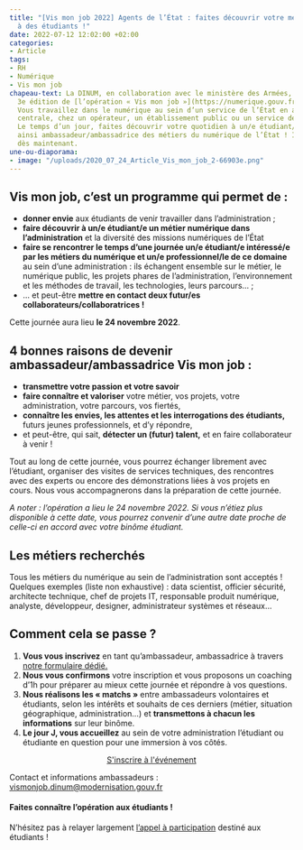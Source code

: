```yaml
---
title: "[Vis mon job 2022] Agents de l’État : faites découvrir votre métier numérique
  à des étudiants !"
date: 2022-07-12 12:02:00 +02:00
categories:
- Article
tags:
- RH
- Numérique
- Vis mon job
chapeau-text: La DINUM, en collaboration avec le ministère des Armées, organise la
  3e édition de [l’opération « Vis mon job »](https://numerique.gouv.fr/actualites/lancement-de-vis-mon-job-des-etudiants-a-la-rencontre-des-professionnels-du-numerique-de-letat/).
  Vous travaillez dans le numérique au sein d’un service de l’État en administration
  centrale, chez un opérateur, un établissement public ou un service déconcentré ?
  Le temps d’un jour, faites découvrir votre quotidien à un/e étudiant/e et devenez
  ainsi ambassadeur/ambassadrice des métiers du numérique de l’État ! Inscrivez-vous
  dès maintenant.
une-ou-diaporama:
- image: "/uploads/2020_07_24_Article_Vis_mon_job_2-66903e.png"
---
```


## Vis mon job, c’est un programme qui permet de :

* **donner envie** aux étudiants de venir travailler dans l’administration ;
* **faire découvrir à un/e étudiant/e un métier numérique dans l’administration** et la diversité des missions numériques de l’État
* **faire se rencontrer le temps d’une journée un/e étudiant/e intéressé/e par les métiers du numérique et un/e professionnel/le de ce domaine** au sein d’une administration : ils échangent ensemble sur le métier, le numérique public, les projets phares de l’administration, l’environnement et les méthodes de travail, les technologies, leurs parcours… ;
* … et peut-être **mettre en contact deux futur/es collaborateurs/collaboratrices !**

Cette journée aura lieu **le 24 novembre 2022**.

## 4 bonnes raisons de devenir ambassadeur/ambassadrice Vis mon job :

* **transmettre votre passion et votre savoir**
* **faire connaître et valoriser** votre métier, vos projets, votre administration, votre parcours, vos fiertés,
* **connaître les envies, les attentes et les interrogations des étudiants,** futurs jeunes professionnels, et d’y répondre,
* et peut-être, qui sait, **détecter un (futur) talent,** et en faire collaborateur à venir !

Tout au long de cette journée, vous pourrez échanger librement avec l’étudiant, organiser des visites de services techniques, des rencontres avec des experts ou encore des démonstrations liées à vos projets en cours. Nous vous accompagnerons dans la préparation de cette journée.

*A noter : l’opération a lieu le 24 novembre 2022. Si vous n’étiez plus disponible à cette date, vous pourrez convenir d’une autre date proche de celle-ci en accord avec votre binôme étudiant.*

## Les métiers recherchés

Tous les métiers du numérique au sein de l’administration sont acceptés !
Quelques exemples (liste non exhaustive) : data scientist, officier sécurité, architecte technique, chef de projets IT, responsable produit numérique, analyste, développeur, designer, administrateur systèmes et réseaux…

## Comment cela se passe ?

1. **Vous vous inscrivez** en tant qu’ambassadeur, ambassadrice à travers [notre formulaire dédié.](https://sgmap.sphinxdeclic.com/d/s/7qs2f3 "notre formulaire dédié - Lien externe")
2. **Nous vous confirmons** votre inscription et vous proposons un coaching d’1h pour préparer au mieux cette journée et répondre à vos questions.
3. **Nous réalisons les « matchs »** entre ambassadeurs volontaires et étudiants, selon les intérêts et souhaits de ces derniers (métier, situation géographique, administration…) et **transmettons à chacun les informations** sur leur binôme.
4. **Le jour J, vous accueillez** au sein de votre administration l’étudiant ou étudiante en question pour une immersion à vos côtés.

<p align="center"><a href="https://sgmap.sphinxdeclic.com/d/s/7qs2f3" class="button" title="S'inscrire à l'événement - Lien externe">S'inscrire à l'événement</a></p>

Contact et informations ambassadeurs : [vismonjob.dinum@modernisation.gouv.fr](mailto:vismonjob.dinum@modernisation.gouv.fr)

<div class="encadre noir"><h4>Faites connaître l’opération aux étudiants ! </h4>
<p>N’hésitez pas à relayer largement <a href="https://www.numerique.gouv.fr/agenda/vis-mon-job-2022/">l’appel à participation</a> destiné aux étudiants !</p> </div>
